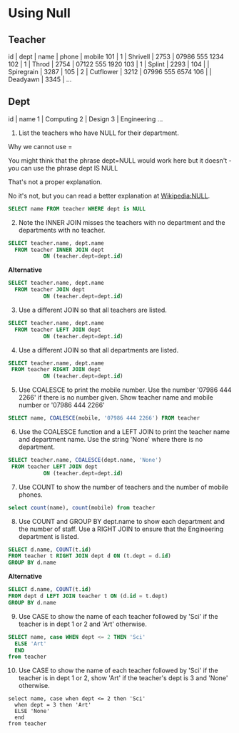 # Using Null

## Teacher

id | dept | name | phone | mobile
101  | 1 | Shrivell | 2753 | 07986 555 1234
102  | 1 | Throd | 2754 | 07122 555 1920
103 | 1 | Splint | 2293 |
104 | | Spiregrain | 3287 |
105 | 2 | Cutflower | 3212 | 07996 555 6574
106 | | Deadyawn | 3345 |
...

## Dept
id | name
1  | Computing
2  | Design
3  | Engineering
...

1. List the teachers who have NULL for their department.

Why we cannot use =

You might think that the phrase dept=NULL would work here but it doesn't - you
 can use the phrase dept IS NULL

That's not a proper explanation.

No it's not, but you can read a better explanation at
 [Wikipedia:NULL](http://en.wikipedia.org/wiki/Null_%28SQL%29).

```sql
SELECT name FROM teacher WHERE dept is NULL
```

2. Note the INNER JOIN misses the teachers with no department and the departments
 with no teacher.

```sql
SELECT teacher.name, dept.name
  FROM teacher INNER JOIN dept
           ON (teacher.dept=dept.id)
```
**Alternative**

```sql
SELECT teacher.name, dept.name
  FROM teacher JOIN dept
           ON (teacher.dept=dept.id)
```

3. Use a different JOIN so that all teachers are listed.

```sql
SELECT teacher.name, dept.name
  FROM teacher LEFT JOIN dept
           ON (teacher.dept=dept.id)
```

4. Use a different JOIN so that all departments are listed.

```sql
SELECT teacher.name, dept.name
 FROM teacher RIGHT JOIN dept
           ON (teacher.dept=dept.id)
```

5. Use COALESCE to print the mobile number. Use the number '07986 444 2266' if
 there is no number given. Show teacher name and mobile number or '07986 444 2266'

```sql
SELECT name, COALESCE(mobile, '07986 444 2266') FROM teacher
```

6. Use the COALESCE function and a LEFT JOIN to print the teacher name and
 department name. Use the string 'None' where there is no department.

```sql
SELECT teacher.name, COALESCE(dept.name, 'None')
 FROM teacher LEFT JOIN dept
           ON (teacher.dept=dept.id)
```

7. Use COUNT to show the number of teachers and the number of mobile phones.

```sql
select count(name), count(mobile) from teacher
```

8. Use COUNT and GROUP BY dept.name to show each department and the number of
 staff. Use a RIGHT JOIN to ensure that the Engineering department is listed.

```sql
SELECT d.name, COUNT(t.id)
FROM teacher t RIGHT JOIN dept d ON (t.dept = d.id)
GROUP BY d.name
```

**Alternative**

```sql
SELECT d.name, COUNT(t.id)
FROM dept d LEFT JOIN teacher t ON (d.id = t.dept)
GROUP BY d.name
```

9. Use CASE to show the name of each teacher followed by 'Sci' if the teacher is
 in dept 1 or 2 and 'Art' otherwise.

```sql
SELECT name, case WHEN dept <= 2 THEN 'Sci'
  ELSE 'Art'
  END
from teacher
```

10. Use CASE to show the name of each teacher followed by 'Sci' if the teacher
 is in dept 1 or 2, show 'Art' if the teacher's dept is 3 and 'None' otherwise.

```
select name, case when dept <= 2 then 'Sci'
  when dept = 3 then 'Art'
  ELSE 'None'
  end
from teacher
```
